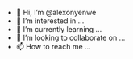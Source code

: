 - 👋 Hi, I’m @alexonyenwe
- 👀 I’m interested in ...
- 🌱 I’m currently learning ...
- 💞️ I’m looking to collaborate on ...
- 📫 How to reach me ...

<!---
alexonyenwe/alexonyenwe is a ✨ special ✨ repository because its `README.md` (this file) appears on your GitHub profile.
You can click the Preview link to take a look at your changes.
--->
